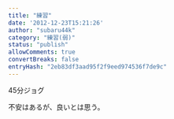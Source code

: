 ```yaml
---
title: "練習"
date: '2012-12-23T15:21:26'
author: "subaru44k"
category: "練習(弱)"
status: "publish"
allowComments: true
convertBreaks: false
entryHash: "2eb83df3aad95f2f9eed974536f7de9c"
---
```

45分ジョグ

不安はあるが、良いとは思う。
